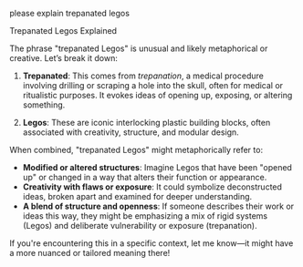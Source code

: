 please explain trepanated legos

Trepanated Legos Explained

The phrase "trepanated Legos" is unusual and likely metaphorical or creative. Let’s break it down:

1. **Trepanated**: This comes from *trepanation*, a medical procedure involving drilling or scraping a hole into the skull, often for medical or ritualistic purposes. It evokes ideas of opening up, exposing, or altering something.

2. **Legos**: These are iconic interlocking plastic building blocks, often associated with creativity, structure, and modular design.

When combined, "trepanated Legos" might metaphorically refer to:

- **Modified or altered structures**: Imagine Legos that have been "opened up" or changed in a way that alters their function or appearance.
- **Creativity with flaws or exposure**: It could symbolize deconstructed ideas, broken apart and examined for deeper understanding.
- **A blend of structure and openness**: If someone describes their work or ideas this way, they might be emphasizing a mix of rigid systems (Legos) and deliberate vulnerability or exposure (trepanation).

If you're encountering this in a specific context, let me know—it might have a more nuanced or tailored meaning there!
